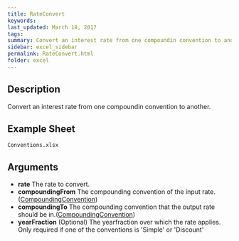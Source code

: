 ```yaml
---
title: RateConvert
keywords:
last_updated: March 18, 2017
tags:
summary: Convert an interest rate from one compoundin convention to another.
sidebar: excel_sidebar
permalink: RateConvert.html
folder: excel
---
```


## Description
Convert an interest rate from one compoundin convention to another.

<!--HUMAN EDIT START-->

<!--## Details-->

<!--HUMAN EDIT END-->

## Example Sheet

    Conventions.xlsx

## Arguments

* **rate** The rate to convert.
* **compoundingFrom** The compounding convention of the input rate.([CompoundingConvention](CompoundingConvention.html))
* **compoundingTo** The compounding convention that the output rate should be in.([CompoundingConvention](CompoundingConvention.html))
* **yearFraction** (Optional) The yearfraction over which the rate applies.  Only required if one of the conventions is 'Simple' or 'Discount'

<!--HUMAN EDIT START-->

<!--## Validation-->

<!--HUMAN EDIT END-->

